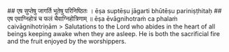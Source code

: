 <section>
<section data-markdown>
## एष सुप्तेषु जागर्ति भूतेषु परिनिष्ठितः ।
ēṣa suptēṣu jāgarti bhūtēṣu pariniṣṭhitaḥ
## एष एवाग्निहोत्रं च फलं चैवाग्निहोत्रिणाम् ॥
ēṣa ēvāgnihotraṁ ca phalaṁ caivāgnihotriṇām
<!--
</section>
<section data-markdown>
> Salutations to the Lord who abides in the heart of all beings keeping awake when they are asleep. Verily, he is the Agnihotra, the sacrificial fire and the fruit gained by the worshipper of the Agnihotra.
</section>
<section data-markdown>
-->
> Salutations to the Lord who abides in the heart of all beings keeping awake when they are asleep. He is both the sacrificial fire and the fruit enjoyed by the worshippers.
</section>
</section>
